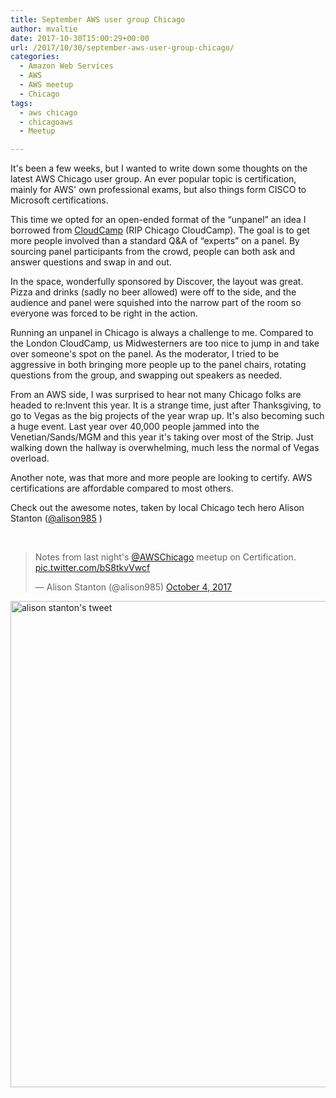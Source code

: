 ```yaml
---
title: September AWS user group Chicago
author: mvaltie
date: 2017-10-30T15:00:29+00:00
url: /2017/10/30/september-aws-user-group-chicago/
categories:
  - Amazon Web Services
  - AWS
  - AWS meetup
  - Chicago
tags:
  - aws chicago
  - chicagoaws
  - Meetup

---
```

It's been a few weeks, but I wanted to write down some thoughts on the latest AWS Chicago user group. An ever popular topic is certification, mainly for AWS' own professional exams, but also things form CISCO to Microsoft certifications.

This time we opted for an open-ended format of the &#8220;unpanel&#8221; an idea I borrowed from <a href="https://en.wikipedia.org/wiki/Unconference" target="_blank" rel="noopener noreferrer">CloudCamp</a> (RIP Chicago CloudCamp). The goal is to get more people involved than a standard Q&A of &#8220;experts&#8221; on a panel. By sourcing panel participants from the crowd, people can both ask and answer questions and swap in and out.

In the space, wonderfully sponsored by Discover, the layout was great. Pizza and drinks (sadly no beer allowed) were off to the side, and the audience and panel were squished into the narrow part of the room so everyone was forced to be right in the action.

Running an unpanel in Chicago is always a challenge to me. Compared to the London CloudCamp, us Midwesterners are too nice to jump in and take over someone's spot on the panel. As the moderator, I tried to be aggressive in both bringing more people up to the panel chairs, rotating questions from the group, and swapping out speakers as needed.

From an AWS side, I was surprised to hear not many Chicago folks are headed to re:Invent this year. It is a strange time, just after Thanksgiving, to go to Vegas as the big projects of the year wrap up. It's also becoming such a huge event. Last year over 40,000 people jammed into the Venetian/Sands/MGM and this year it's taking over most of the Strip. Just walking down the hallway is overwhelming, much less the normal of Vegas overload.

Another note, was that more and more people are looking to certify. AWS certifications are affordable compared to most others.

Check out the awesome notes, taken by local Chicago tech hero Alison Stanton (<a href="https://twitter.com/alison985" target="_blank" rel="noopener noreferrer">@alison985</a> )

&nbsp;

<blockquote class="twitter-tweet">
  <p dir="ltr" lang="en">
    Notes from last night's <a href="https://twitter.com/AWSChicago?ref_src=twsrc%5Etfw">@AWSChicago</a> meetup on Certification. <a href="https://t.co/bS8tkvVwcf">pic.twitter.com/bS8tkvVwcf</a>
  </p>
  
  <p>
    — Alison Stanton (@alison985) <a href="https://twitter.com/alison985/status/915595965389840385?ref_src=twsrc%5Etfw">October 4, 2017</a>
  </p>
</blockquote>

<img class="alignnone size-large" src="https://pbs.twimg.com/media/DLTZqCWU8AEaai7.jpg" alt="alison stanton's tweet" width="1200" height="778" />